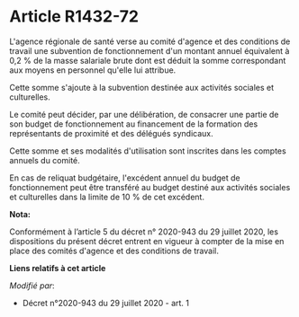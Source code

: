 # Article R1432-72

L'agence régionale de santé verse au comité d'agence et des conditions de travail une subvention de fonctionnement d'un
montant annuel équivalent à 0,2 % de la masse salariale brute dont est déduit la somme correspondant aux moyens en personnel
qu'elle lui attribue.

Cette somme s'ajoute à la subvention destinée aux activités sociales et culturelles.

Le comité peut décider, par une délibération, de consacrer une partie de son budget de fonctionnement au financement de la
formation des représentants de proximité et des délégués syndicaux.

Cette somme et ses modalités d'utilisation sont inscrites dans les comptes annuels du comité.

En cas de reliquat budgétaire, l'excédent annuel du budget de fonctionnement peut être transféré au budget destiné aux
activités sociales et culturelles dans la limite de 10 % de cet excédent.

**Nota:**

Conformément à l’article 5 du décret n° 2020-943 du 29 juillet 2020, les dispositions du présent décret entrent en vigueur à
compter de la mise en place des comités d'agence et des conditions de travail.

**Liens relatifs à cet article**

_Modifié par_:

  - Décret n°2020-943 du 29 juillet 2020 - art. 1
